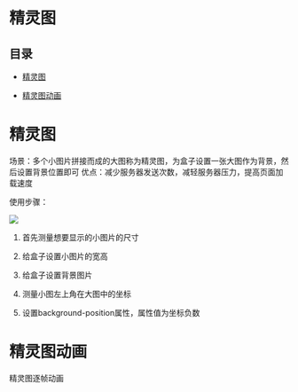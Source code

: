 # 精灵图

## 目录

*   [精灵图](#精灵图-1)

*   [精灵图动画](#精灵图动画)

# 精灵图

场景：多个小图片拼接而成的大图称为精灵图，为盒子设置一张大图作为背景，然后设置背景位置即可
优点：减少服务器发送次数，减轻服务器压力，提高页面加载速度

使用步骤：

![](<https://cdn.nlark.com/yuque/0/2022/png/25905096/1648279341297-f61a4ce9-e36b-49ae-b86c-09929c120c12.png#clientId=u237c959c-ca60-4\&crop=0.1429\&crop=0\&crop=1\&crop=0.4302\&from=paste\&height=328\&id=u2b92bf3d\&margin=\[object Object]\&name=image.png\&originHeight=867\&originWidth=161\&originalType=binary\&ratio=1\&rotation=0\&showTitle=false\&size=94890\&status=done\&style=none\&taskId=u5c04731c-598a-44cd-9d69-b6226c27f8a\&title=\&width=61>)

1.  首先测量想要显示的小图片的尺寸

2.  给盒子设置小图片的宽高

3.  给盒子设置背景图片

4.  测量小图左上角在大图中的坐标

5.  设置background-position属性，属性值为坐标负数

# 精灵图动画

精灵图逐帧动画
